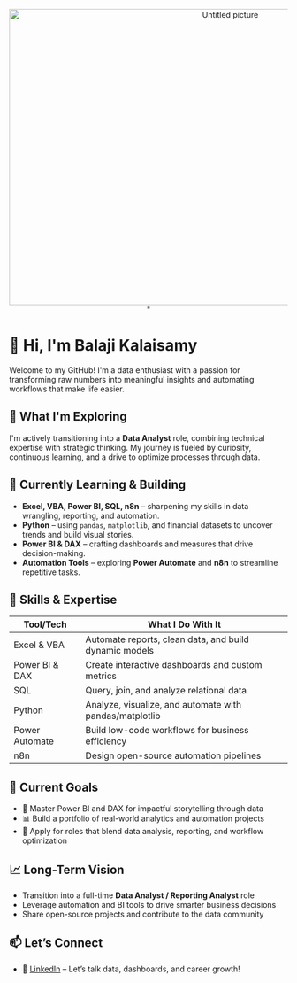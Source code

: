 <!-- Banner Image -->
<p align="center">
 <img width="784" height="535" alt="Untitled picture" src="https://github.com/user-attachments/assets/f8449d53-b219-4d35-9d5a-1c04e8a78972"/>"
</p>

# 👋 Hi, I'm Balaji Kalaisamy

Welcome to my GitHub! I'm a data enthusiast with a passion for transforming raw numbers into meaningful insights and automating workflows that make life easier.

## 👀 What I'm Exploring

I'm actively transitioning into a **Data Analyst** role, combining technical expertise with strategic thinking. My journey is fueled by curiosity, continuous learning, and a drive to optimize processes through data.

## 🌱 Currently Learning & Building

- **Excel, VBA, Power BI, SQL, n8n** – sharpening my skills in data wrangling, reporting, and automation.
- **Python** – using `pandas`, `matplotlib`, and financial datasets to uncover trends and build visual stories.
- **Power BI & DAX** – crafting dashboards and measures that drive decision-making.
- **Automation Tools** – exploring **Power Automate** and **n8n** to streamline repetitive tasks.

## 🔧 Skills & Expertise

| Tool/Tech        | What I Do With It                                      |
|------------------|--------------------------------------------------------|
| Excel & VBA      | Automate reports, clean data, and build dynamic models |
| Power BI & DAX   | Create interactive dashboards and custom metrics       |
| SQL              | Query, join, and analyze relational data               |
| Python           | Analyze, visualize, and automate with pandas/matplotlib|
| Power Automate   | Build low-code workflows for business efficiency       |
| n8n              | Design open-source automation pipelines                |

## 🎯 Current Goals

- 🚀 Master Power BI and DAX for impactful storytelling through data  
- 📊 Build a portfolio of real-world analytics and automation projects  
- 💼 Apply for roles that blend data analysis, reporting, and workflow optimization  

## 📈 Long-Term Vision

- Transition into a full-time **Data Analyst / Reporting Analyst** role  
- Leverage automation and BI tools to drive smarter business decisions  
- Share open-source projects and contribute to the data community  

## 📫 Let’s Connect

- 💼 [LinkedIn](https://www.linkedin.com/in/balajikalaisamy/) – Let’s talk data, dashboards, and career growth!
